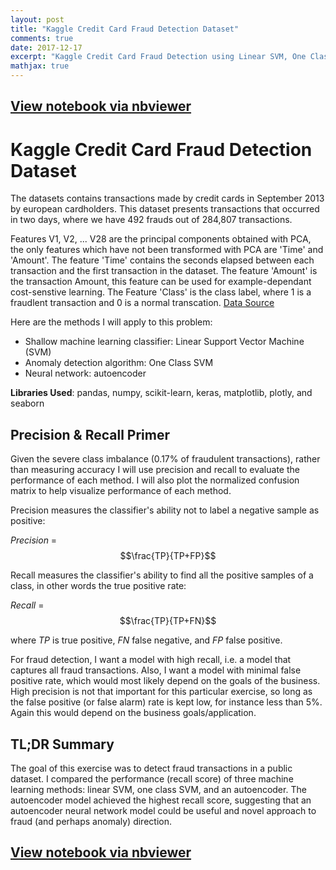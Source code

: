 ```yaml
---
layout: post
title: "Kaggle Credit Card Fraud Detection Dataset"
comments: true
date: 2017-12-17
excerpt: "Kaggle Credit Card Fraud Detection using Linear SVM, One Class SVM, and Autoencoder"
mathjax: true
---
```


## [View notebook via nbviewer](https://nbviewer.jupyter.org/github/kachiO/ipython-notebooks/blob/master/CreditFraud-report.ipynb)

# Kaggle Credit Card Fraud Detection Dataset
The datasets contains transactions made by credit cards in September 2013 by european cardholders. This dataset presents transactions that occurred in two days, where we have 492 frauds out of 284,807 transactions.

Features V1, V2, ... V28 are the principal components obtained with PCA, the only features which have not been transformed with PCA are 'Time' and 'Amount'. The feature 'Time' contains the seconds elapsed between each transaction and the first transaction in the dataset. The feature 'Amount' is the transaction Amount, this feature can be used for example-dependant cost-senstive learning. The Feature 'Class' is the class label, where 1 is a fraudlent transaction and 0 is a normal transcation.
[Data Source](https://www.kaggle.com/dalpozz/creditcardfraud)

Here are the methods I will apply to this problem:
- Shallow machine learning classifier: Linear Support Vector Machine (SVM)
- Anomaly detection algorithm: One Class SVM    
- Neural network: autoencoder

**Libraries Used**: pandas, numpy, scikit-learn, keras, matplotlib, plotly, and seaborn


## Precision & Recall Primer

Given the severe class imbalance (0.17% of fraudulent transactions), rather than measuring accuracy I will use precision and recall to evaluate the performance of each method. I will also plot the normalized confusion matrix to help visualize performance of each method.

Precision measures the classifier's ability not to label a negative sample as positive:

*Precision* = $$\frac{TP}{TP+FP}$$

Recall measures the classifier's ability to find all the positive samples of a class, in other words the true positive rate:

*Recall* = $$\frac{TP}{TP+FN}$$

where *TP* is true positive, *FN* false negative, and *FP* false positive.

For fraud detection, I want a model with high recall, i.e. a model that captures all fraud transactions. Also, I want a model with minimal false positive rate, which would most likely depend on the goals of the business. High precision is not that important for this particular exercise, so long as the false positive (or false alarm) rate is kept low, for instance less than 5%. Again this would depend on the business goals/application.


## TL;DR Summary

The goal of this exercise was to detect fraud transactions in a public dataset. I compared the performance (recall score) of three machine learning methods: linear SVM, one class SVM, and an autoencoder. The autoencoder model achieved the highest recall score, suggesting that an autoencoder neural network model could be useful and novel approach to fraud (and perhaps anomaly) direction.

## [View notebook via nbviewer](https://nbviewer.jupyter.org/github/kachiO/ipython-notebooks/blob/master/CreditFraud-report.ipynb)
